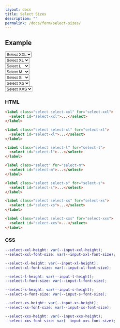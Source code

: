 ```yaml
---
layout: docs
title: Select Sizes
description: ""
permalink: /docs/form/select-sizes/
---
```


## Example

<form>
  <div class="field">  
    <label class="select select-xxl" for="select-xxl">
      <select id="select-xxl">
        <option>Select XXL</option>
        <option value="1">Option 01</option>
        <option value="2">Option 02</option>
      </select>
    </label>
  </div>
  <div class="field">  
    <label class="select select-xl" for="select-xl">
      <select id="select-xl">
        <option>Select XL</option>
        <option value="1">Option 01</option>
        <option value="2">Option 02</option>
      </select>
    </label>
  </div>
  <div class="field">  
    <label class="select select-l" for="select-l">
      <select id="select-l">
        <option>Select L</option>
        <option value="1">Option 01</option>
        <option value="2">Option 02</option>
      </select>
    </label>
  </div>
  <div class="field">  
    <label class="select select-m" for="select-m">
      <select id="select-m">
        <option>Select M</option>
        <option value="1">Option 01</option>
        <option value="2">Option 02</option>
      </select>
    </label>
  </div>
  <div class="field">  
    <label class="select select-s" for="select-s">
      <select id="select-s">
        <option>Select S</option>
        <option value="1">Option 01</option>
        <option value="2">Option 02</option>
      </select>
    </label>
  </div>
  <div class="field">  
    <label class="select select-xs" for="select-xs">
      <select id="select-xs">
        <option>Select XS</option>
        <option value="1">Option 01</option>
        <option value="2">Option 02</option>
      </select>
    </label>
  </div>
  <div class="field">  
    <label class="select select-xxs" for="select-xxs">
      <select id="select-xxs">
        <option>Select XXS</option>
        <option value="1">Option 01</option>
        <option value="2">Option 02</option>
      </select>
    </label>
  </div>
</form>

### HTML

```html
<label class="select select-xxl" for="select-xxl">
  <select id="select-xxl">...</select>
</label>

<label class="select select-xl" for="select-xl">
  <select id="select-xl">...</select>
</label>

<label class="select select-l" for="select-l">
  <select id="select-l">...</select>
</label>

<label class="select" for="select-m">
  <select id="select-m">...</select>
</label>

<label class="select select-s" for="select-s">
  <select id="select-s">...</select>
</label>

<label class="select select-xs" for="select-xs">
  <select id="select-xs">...</select>
</label>

<label class="select select-xxs" for="select-xxs">
  <select id="select-xxs">...</select>
</label>
```

### CSS

```scss
--select-xxl-height: var(--input-xxl-height);
--select-xxl-font-size: var(--input-xxl-font-size);

--select-xl-height: var(--input-xl-height);
--select-xl-font-size: var(--input-xl-font-size);

--select-l-height: var(--input-l-height);
--select-l-font-size: var(--input-l-font-size);

--select-s-height: var(--input-s-height);
--select-s-font-size: var(--input-s-font-size);

--select-xs-height: var(--input-xs-height);
--select-xs-font-size: var(--input-xs-font-size);

--select-xxs-height: var(--input-xxs-height);
--select-xxs-font-size: var(--input-xxs-font-size);
```

